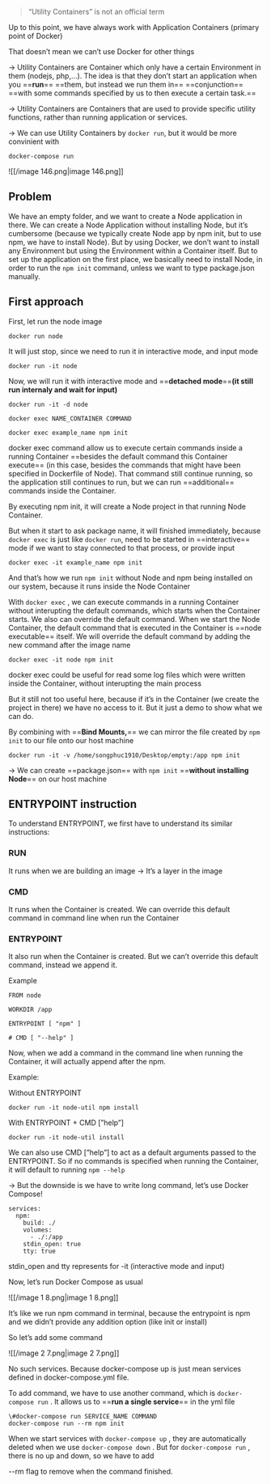 > “Utility Containers” is not an official term

Up to this point, we have always work with Application Containers (primary point of Docker)

That doesn’t mean we can’t use Docker for other things

→ Utility Containers are Container which only have a certain Environment in them (nodejs, php,…). The idea is that they don’t start an application when you ==**run**== ==them, but instead we run them in== ==conjunction== ==with some commands specified by us to then execute a certain task.==

→ Utility Containers are Containers that are used to provide specific utility functions, rather than running application or services.

→ We can use Utility Containers by `docker run`, but it would be more convinient with

`docker-compose run`

![[/image 146.png|image 146.png]]

## Problem

We have an empty folder, and we want to create a Node application in there. We can create a Node Application without installing Node, but it’s cumbersome (because we typically create Node app by npm init, but to use npm, we have to install Node). But by using Docker, we don’t want to install any Environment but using the Environment within a Container itself. But to set up the application on the first place, we basically need to install Node, in order to run the `npm init` command, unless we want to type package.json manually.

  

## First approach

First, let run the node image

```Docker
docker run node
```

It will just stop, since we need to run it in interactive mode, and input mode

```Docker
docker run -it node
```

Now, we will run it with interactive mode and ==**detached mode**==**(it still run internaly and wait for input)**

```Docker
docker run -it -d node
```

  

```Docker
docker exec NAME_CONTAINER COMMAND
```

```Docker
docker exec example_name npm init
```

  
docker exec command allow us to execute certain commands inside a running Container ==besides the default command this Container execute== (in this case, besides the commands that might have been specified in Dockerfile of Node). That command still continue running, so the application still continues to run, but we can run ==additional== commands inside the Container.

By executing npm init, it will create a Node project in that running Node Container.

But when it start to ask package name, it will finished immediately, because `docker exec` is just like `docker run`, need to be started in ==interactive== mode if we want to stay connected to that process, or provide input

```Docker
docker exec -it example_name npm init
```

And that’s how we run `npm init` without Node and npm being installed on our system, because it runs inside the Node Container

With `docker exec` , we can execute commands in a running Container without interupting the default commands, which starts when the Container starts. We also can override the default command. When we start the Node Container, the default command that is executed in the Container is ==node executable== itself. We will override the default command by adding the new command after the image name

```Docker
docker exec -it node npm init
```

docker exec could be useful for read some log files which were written inside the Container, without interupting the main process  
  

But it still not too useful here, because if it’s in the Container (we create the project in there) we have no access to it. But it just a demo to show what we can do.

By combining with ==**Bind Mounts,**== we can mirror the file created by `npm init` to our file onto our host machine

```Docker
docker run -it -v /home/songphuc1910/Desktop/empty:/app npm init
```

→ We can create ==package.json== with `npm init` ==**without installing Node**== on our host machine

  

## ENTRYPOINT instruction

To understand ENTRYPOINT, we first have to understand its similar instructions:

### RUN

It runs when we are building an image → It’s a layer in the image

### CMD

It runs when the Container is created. We can override this default command in command line when run the Container

### ENTRYPOINT

It also run when the Container is created. But we can’t override this default command, instead we append it.

Example

```Docker
FROM node

WORKDIR /app

ENTRYPOINT [ "npm" ]

# CMD [ "--help" ]
```

Now, when we add a command in the command line when running the Container, it will actually append after the npm.

Example:

Without ENTRYPOINT

```Docker
docker run -it node-util npm install
```

With ENTRYPOINT + CMD [”help”]

```Docker
docker run -it node-util install 
```

We can also use CMD [”help”] to act as a default arguments passed to the ENTRYPOINT. So if no commands is specified when running the Container, it will default to running `npm --help`

→ But the downside is we have to write long command, let’s use Docker Compose!

  

```Docker
services:
  npm:
    build: ./
    volumes:
      - ./:/app
    stdin_open: true
    tty: true
```

stdin_open and tty represents for -it (interactive mode and input)

Now, let’s run Docker Compose as usual

![[/image 1 8.png|image 1 8.png]]

It’s like we run npm command in terminal, because the entrypoint is npm and we didn’t provide any addition option (like init or install)

So let’s add some command

![[/image 2 7.png|image 2 7.png]]

No such services. Because docker-compose up is just mean services defined in docker-compose.yml file.

To add command, we have to use another command, which is `docker-compose run` . It allows us to ==**run a single service**== in the yml file

```Docker
\#docker-compose run SERVICE_NAME COMMAND
docker-compose run --rm npm init
```

When we start services with `docker-compose up` , they are automatically deleted when we use `docker-compose down` . But for `docker-compose run` , there is no up and down, so we have to add

--rm flag to remove when the command finished.